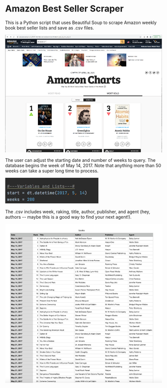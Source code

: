 # Amazon Best Seller Scraper

This is a Python script that uses Beautiful Soup to scrape Amazon weekly book best seller lists and save as .csv files.

![app_screenshot](https://github.com/Holly-Transport/Amazon_Best_Seller_Scraper/blob/master/screenshots/scr_app1.png)

The user can adjust the starting date and number of weeks to query. The database begins the week of May 14, 2017. Note that anything more than 50 weeks can take a super long time to process.

![app_screenshot](https://github.com/Holly-Transport/Amazon_Best_Seller_Scraper/blob/master/screenshots/scr_app2.png)

The .csv includes week, raking, title, author, publisher, and agent (hey, authors -- maybe this is a good way to find your next agent!). 

![app_screenshot](https://github.com/Holly-Transport/Amazon_Best_Seller_Scraper/blob/master/screenshots/scr_app3.png)

